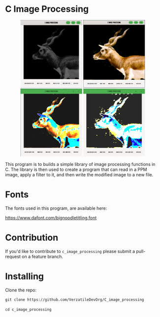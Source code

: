 # C Image Processing

<p align="center">
    <img src="readme_image_0.png" width="200" height="220"/>
    <img src="readme_image_1.png" width="200" height="220"/>
    <img src="readme_image_2.png" width="200" height="220"/>
    <img src="readme_image_3.png" width="200" height="220"/>
</p>

This program is to builds a simple library of image processing functions in C. The library is then used to create a program that can read in a PPM image, apply a filter to it, and then write the modified image to a new file.

# Fonts

The fonts used in this program, are available here:

https://www.dafont.com/bignoodletitling.font

# Contribution

If you'd like to contribute to `c_image_processing` please submit a pull-request on a feature branch.

# Installing

Clone the repo:

    git clone https://github.com/VerzatileDevOrg/C_image_processing

    cd c_image_processing
